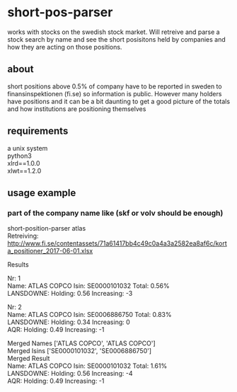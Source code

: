 # short-pos-parser
works with stocks on the swedish stock market. Will retreive and parse a stock search by name and see the short posisitons held by companies and how they are acting on those positions.

## about
short positions above 0.5% of company have to be reported in sweden to finansinspektionen (fi.se) so information is public. However many holders have positions and it can be a bit daunting to get a good picture of the totals and how institutions are positioning themselves

## requirements
a unix system  
python3  
xlrd==1.0.0  
xlwt==1.2.0  

## usage example
### part of the company name like (skf or volv should be enough)
short-position-parser atlas  
Retreiving:  http://www.fi.se/contentassets/71a61417bb4c49c0a4a3a2582ea8af6c/korta_positioner_2017-06-01.xlsx

Results  
  
Nr:  1  
Name: ATLAS COPCO	Isin: SE0000101032	Total: 0.56%  
LANSDOWNE:                     Holding:  0.56 Increasing:  -3  
  
Nr:  2  
Name: ATLAS COPCO	Isin: SE0006886750	Total: 0.83%  
LANSDOWNE:                     Holding:  0.34 Increasing:  0  
AQR:                           Holding:  0.49 Increasing:  -1  
  
Merged Names ['ATLAS COPCO', 'ATLAS COPCO']  
Merged Isins ['SE0000101032', 'SE0006886750']  
Merged Result  
Name: ATLAS COPCO	Isin: SE0000101032	Total: 1.61%  
LANSDOWNE:                     Holding:  0.56 Increasing:  -4  
AQR:                           Holding:  0.49 Increasing:  -1  

